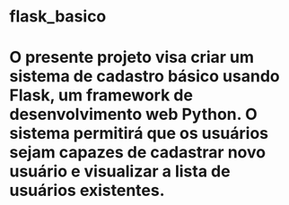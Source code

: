 # flask_basico

# O presente projeto visa criar um sistema de cadastro básico usando Flask, um framework de desenvolvimento web Python. O sistema permitirá que os usuários sejam capazes de cadastrar novo usuário e visualizar a lista de usuários existentes.